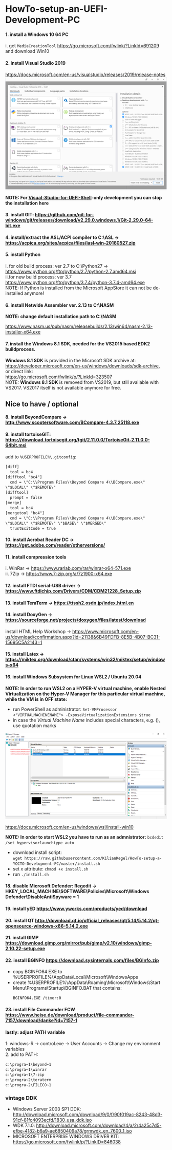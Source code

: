 # HowTo-setup-an-UEFI-Development-PC

#### 1. install a Windows 10 64 PC<br>
   i.  get `MediaCreationTool` https://go.microsoft.com/fwlink/?LinkId=691209 and download Win10<br>
#### 2. install Visual Studio 2019<br>
   https://docs.microsoft.com/en-us/visualstudio/releases/2019/release-notes<br>
   ![installselection2019](VS2019-components.png)
   
   **NOTE: For [Visual-Studio-for-UEFI-Shell](https://github.com/KilianKegel/Visual-Studio-for-UEFI-Shell)-only development you can stop the installation here**
   
#### 3. install GIT: https://github.com/git-for-windows/git/releases/download/v2.29.0.windows.1/Git-2.29.0-64-bit.exe<br>
#### 4. install/extract the ASL/ACPI compiler to C:\ASL -> https://acpica.org/sites/acpica/files/iasl-win-20160527.zip
#### 5. install Python<br>
   i. for old build process: ver 2.7 to C:\Python27 -> https://www.python.org/ftp/python/2.7/python-2.7.amd64.msi<br>
   ii.for new build process: ver 3.7 https://www.python.org/ftp/python/3.7.4/python-3.7.4-amd64.exe<br>
   NOTE: If Python is installed from the Microsoft AppStore it can not be de-installed anymore!
#### 6. install Netwide Assembler ver. 2.13 to C:\NASM 

**NOTE: change default installation path to C:\NASM**

   https://www.nasm.us/pub/nasm/releasebuilds/2.13/win64/nasm-2.13-installer-x64.exe
   
#### 7. install the **Windows 8.1 SDK**, needed for the VS2015 based EDK2 buildprocess.<br>
**Windows 8.1 SDK** is provided in the Microsoft SDK archive at:<br> https://developer.microsoft.com/en-us/windows/downloads/sdk-archive, <br>or direct link: <br>
https://go.microsoft.com/fwlink/p/?LinkId=323507<br>
   NOTE: **Windows 8.1 SDK** is removed from VS2019, but still available with VS2017. VS2017 itself is not available
   anymore for free.
   
## Nice to have / optional
#### 8. install BeyondCompare -> http://www.scootersoftware.com/BCompare-4.3.7.25118.exe<br>
#### 9. install tortoiseGIT: https://download.tortoisegit.org/tgit/2.11.0.0/TortoiseGit-2.11.0.0-64bit.msi
add to `%USERPROFILE%\.gitconfig`:<br>
```
[diff]
  tool = bc4
[difftool "bc4"]
  cmd = \"C:\\Program Files\\Beyond Compare 4\\BCompare.exe\" \"$LOCAL\" \"$REMOTE\"
[difftool]
  prompt = false
[merge]
  tool = bc4
[mergetool "bc4"]
  cmd = \"C:\\Program Files\\Beyond Compare 4\\BCompare.exe\" \"$LOCAL\" \"$REMOTE\" \"$BASE\" \"$MERGED\"
  trustExitCode = true
```
#### 10. install Acrobat Reader DC  -> https://get.adobe.com/reader/otherversions/<br>
#### 11. install compression tools<br>
   i. WinRar -> https://www.rarlab.com/rar/winrar-x64-571.exe<br>
   ii. 7Zip -> https://www.7-zip.org/a/7z1900-x64.exe<br>
#### 12. install FTDI serial-USB driver -> https://www.ftdichip.com/Drivers/CDM/CDM21228_Setup.zip<br>
#### 13. install TeraTerm -> https://ttssh2.osdn.jp/index.html.en<br>
#### 14. install DoxyGen -> https://sourceforge.net/projects/doxygen/files/latest/download<br>
   install HTML Help Workshop -> https://www.microsoft.com/en-us/download/confirmation.aspx?id=21138&6B49FDFB-8E5B-4B07-BC31-15695C5A2143=1
#### 15. install Latex -> https://miktex.org/download/ctan/systems/win32/miktex/setup/windows-x64
#### 16. install Windows Subsystem for Linux WSL2 / Ubuntu 20.04

**NOTE: In order to run WSL2 on a HYPER-V virtual machine, enable Nested Virtualization on the Hyper-V Manager for this particular virtual machine, while the VM is in OFF state:**

* run PowerShell as administrator: `Set-VMProcessor <"VIRTUALMACHINENAME"> -ExposeVirtualizationExtensions $true`
* in case the *Virtual Machine Name* includes special characters, e.g. (), use quotation marks

![HyperVMgmt](HyperVMgmt.png)

https://docs.microsoft.com/en-us/windows/wsl/install-win10
	
**NOTE: In order to start WSL2 you have to run as an admnistrator:**
`bcdedit /set hypervisorlaunchtype auto`
	
* download install script:<br>
  `wget https://raw.githubusercontent.com/KilianKegel/HowTo-setup-a-YOCTO-Development-PC/master/install.sh`
* set x attribute: `chmod +x install.sh`
* run `./install.sh`
	
#### 18. disable Microsoft Defender: Regedit -> HKEY_LOCAL_MACHINE\SOFTWARE\Policies\Microsoft\Windows Defender\DisableAntiSpyware = 1
#### 19. install yED https://www.yworks.com/products/yed/download
#### 20. install QT http://download.qt.io/official_releases/qt/5.14/5.14.2/qt-opensource-windows-x86-5.14.2.exe
#### 21. install GIMP https://download.gimp.org/mirror/pub/gimp/v2.10/windows/gimp-2.10.22-setup.exe
#### 22. install BGINFO https://download.sysinternals.com/files/BGInfo.zip
* copy BGINFO64.EXE to %USERPROFILE%\AppData\Local\Microsoft\WindowsApps
* create %USERPROFILE%\AppData\Roaming\Microsoft\Windows\Start Menu\Programs\Startup\BGINFO.BAT that contains:
	```
	BGINFO64.EXE /timer:0
	```
#### 23. install File Commander FCW https://www.heise.de/download/product/file-commander-7157/download/danke?id=7157-1

#### lastly: adjust PATH variable
1: windows-R -> control.exe -> User Accounts -> Change my environment variables<br>
2. add to PATH:<br>
```
c:\progra~1\beyond~1
c:\progra~1\winrar
c:\progra~1\7-zip
c:\progra~2\teraterm
c:\progra~2\FILECO~1
```

### vintage DDK
* Windows Server 2003 SP1 DDK: http://download.microsoft.com/download/9/0/f/90f019ac-8243-48d3-91cf-81fc4093ecfd/1830_usa_ddk.iso<br>
* WDK 7.1.0: http://download.microsoft.com/download/4/a/2/4a25c7d5-efbe-4182-b6a9-ae6850409a78/grmwdk_en_7600_1.iso <br>
* MICROSOFT ENTERPRISE WINDOWS DRIVER KIT: https://go.microsoft.com/fwlink/p/?LinkID=846038

